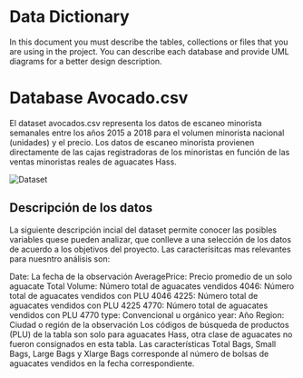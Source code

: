 # Data Dictionary

In this document you must describe the tables, collections or files that you are using in the project. You can describe each database and provide UML diagrams for a better design description.

# Database Avocado.csv

El dataset avocados.csv representa los datos de escaneo minorista semanales entre los años 2015 a 2018 para el volumen minorista nacional (unidades) y el precio. Los datos de escaneo minorista provienen directamente de las cajas registradoras de los minoristas en función de las ventas minoristas reales de aguacates Hass.

![Dataset](https://drive.google.com/uc?export=view&id=1-oTJHL-Ap-VM2cUG5fYLz2wZAfhryXCv)

## Descripción de los datos

La siguiente descripción incial del dataset permite conocer las posibles variables quese pueden analizar, que conlleve a una selección de los datos de acuerdo a los objetivos del proyecto. Las caracterísitcas mas relevantes para nuesntro análisis son:

Date: La fecha de la observación
AveragePrice: Precio promedio de un solo aguacate
Total Volume: Número total de aguacates vendidos
4046: Número total de aguacates vendidos con PLU 4046
4225: Número total de aguacates vendidos con PLU 4225
4770: Número total de aguacates vendidos con PLU 4770
type: Convencional u orgánico
year: Año
Region: Ciudad o región de la observación
Los códigos de búsqueda de productos (PLU) de la tabla son solo para aguacates Hass, otra clase de aguacates no fueron consignados en esta tabla.
Las características Total Bags, Small Bags, Large Bags y Xlarge Bags corresponde al número de bolsas de aguacates vendidos en la fecha correspondiente.
